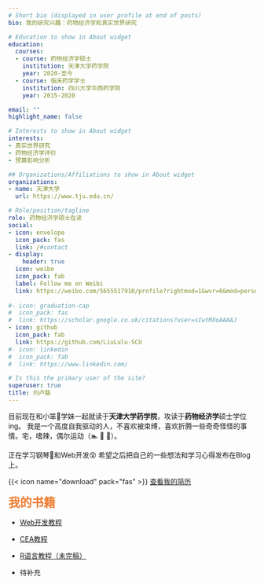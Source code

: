 ```yaml
---
# Short bio (displayed in user profile at end of posts)
bio: 我的研究兴趣：药物经济学和真实世界研究

# Education to show in About widget
education:
  courses:
  - course: 药物经济学硕士
    institution: 天津大学药学院
    year: 2020-至今
  - course: 临床药学学士
    institution: 四川大学华西药学院
    year: 2015-2020

email: ""
highlight_name: false

# Interests to show in About widget
interests:
- 真实世界研究
- 药物经济学评价
- 预算影响分析

## Organizations/Affiliations to show in About widget
organizations:
- name: 天津大学
  url: https://www.tju.edu.cn/

# Role/position/tagline  
role: 药物经济学硕士在读
social:
- icon: envelope
  icon_pack: fas
  link: /#contact
- display:
    header: true
  icon: weibo
  icon_pack: fab
  label: Follow me on Weibi
  link: https://weibo.com/5655517910/profile?rightmod=1&wvr=6&mod=personinfo
  
#- icon: graduation-cap
#  icon_pack: fas
#  link: https://scholar.google.co.uk/citations?user=sIwtMXoAAAAJ
- icon: github
  icon_pack: fab
  link: https://github.com/LiuLulu-SCU
#- icon: linkedin
#  icon_pack: fab
#  link: https://www.linkedin.com/

# Is this the primary user of the site?
superuser: true
title: 刘卢路
---
```


目前现在和小笨🐷学妹一起就读于**天津大学药学院**，攻读于**药物经济学**硕士学位ing。
我是一个高度自我驱动的人，不喜欢被束缚，喜欢折腾一些奇奇怪怪的事情。宅，嗜辣，偶尔运动（🏊 🏀 🏸）。

正在学习钢琴🎹和Web开发😵 希望之后把自己的一些想法和学习心得发布在Blog上。



{{< icon name="download" pack="fas" >}} <a href="/uploads/resume_liululu.pdf" target="_blank">查看我的简历</a>
  
  
<font color=#ED7D31 face="黑体" size=5>**我的书籍**</font>

- <a href="/book/book_frontend/" target="_blank">Web开发教程</a>
- <a href="/courses/probability/" target="_blank">CEA教程</a>
- <a href="/book/r-programming/" target="_blank">R语言教程（未完稿）</a>




- 待补充



